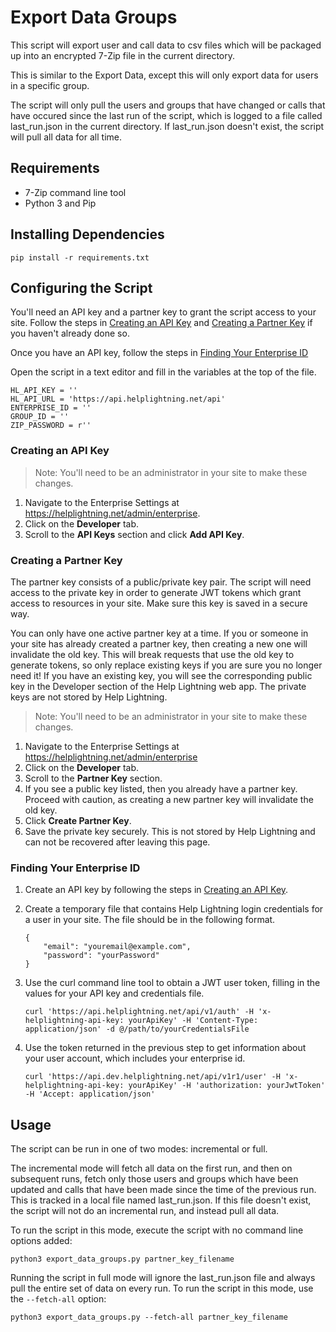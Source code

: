 # Export Data Groups
This script will export user and call data to csv files which will be
packaged up into an encrypted 7-Zip file in the current directory.

This is similar to the Export Data, except this will only export data for users in a specific group.

The script will only pull the users and groups that have changed or calls
that have occured since the last run of the script, which is logged to a file
called last_run.json in the current directory. If last_run.json doesn't
exist, the script will pull all data for all time.

## Requirements
- 7-Zip command line tool
- Python 3 and Pip

## Installing Dependencies
```
pip install -r requirements.txt
```

## Configuring the Script
You'll need an API key and a partner key to grant the script access to your site. Follow the steps in [Creating an API Key](#creating-an-api-key) and [Creating a Partner Key](#creating-a-partner-key) if you haven't already done so.

Once you have an API key, follow the steps in [Finding Your Enterprise ID](#finding-your-enterprise-id)

Open the script in a text editor and fill in the variables at the top of the file.
```
HL_API_KEY = ''
HL_API_URL = 'https://api.helplightning.net/api'
ENTERPRISE_ID = ''
GROUP_ID = ''
ZIP_PASSWORD = r''
```

### Creating an API Key

> Note: You'll need to be an administrator in your site to make these changes.

1. Navigate to the Enterprise Settings at https://helplightning.net/admin/enterprise.
2. Click on the **Developer** tab.
3. Scroll to the **API Keys** section and click **Add API Key**.

### Creating a Partner Key
The partner key consists of a public/private key pair. The script will need access to the private key in order to generate JWT tokens which grant access to resources in your site. Make sure this key is saved in a secure way.

You can only have one active partner key at a time. If you or someone in your site has already created a partner key, then creating a new one will invalidate the old key. This will break requests that use the old key to generate tokens, so only replace existing keys if you are sure you no longer need it! If you have an existing key, you will see the corresponding public key in the Developer section of the Help Lightning web app. The private keys are not stored by Help Lightning.

> Note: You'll need to be an administrator in your site to make these changes.

1. Navigate to the Enterprise Settings at https://helplightning.net/admin/enterprise
2. Click on the **Developer** tab.
3. Scroll to the **Partner Key** section.
4. If you see a public key listed, then you already have a partner key. Proceed with caution, as creating a new partner key will invalidate the old key.
5. Click **Create Partner Key**.
6. Save the private key securely. This is not stored by Help Lightning and can not be recovered after leaving this page.

### Finding Your Enterprise ID

1. Create an API key by following the steps in [Creating an API Key](#creating-an-api-key).

2. Create a temporary file that contains Help Lightning login credentials for a user in your site. The file should be in the following format. 

   ```
   {
       "email": "youremail@example.com",
       "password": "yourPassword"
   }
   ```

3. Use the curl command line tool to obtain a JWT user token, filling in the values for your API key and credentials file.

   ```
   curl 'https://api.helplightning.net/api/v1/auth' -H 'x-helplightning-api-key: yourApiKey' -H 'Content-Type: application/json' -d @/path/to/yourCredentialsFile
   ```

4. Use the token returned in the previous step to get information about your user account, which includes your enterprise id.

   ```
   curl 'https://api.dev.helplightning.net/api/v1r1/user' -H 'x-helplightning-api-key: yourApiKey' -H 'authorization: yourJwtToken' -H 'Accept: application/json'
   ```

## Usage

The script can be run in one of two modes: incremental or full.

The incremental mode will fetch all data on the first run, and then on subsequent runs, fetch only those users and groups which have been updated and calls that have been made since the time of the previous run. This is tracked in a local file named last_run.json. If this file doesn't exist, the script will not do an incremental run, and instead pull all data.

To run the script in this mode, execute the script with no command line options added:
```
python3 export_data_groups.py partner_key_filename
```

Running the script in full mode will ignore the last_run.json file and always pull the entire set of data on every run. To run the script in this mode, use the `--fetch-all` option:
```
python3 export_data_groups.py --fetch-all partner_key_filename
```
